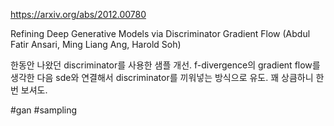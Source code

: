 https://arxiv.org/abs/2012.00780

Refining Deep Generative Models via Discriminator Gradient Flow (Abdul Fatir Ansari, Ming Liang Ang, Harold Soh)

한동안 나왔던 discriminator를 사용한 샘플 개선. f-divergence의 gradient flow를 생각한 다음 sde와 연결해서 discriminator를 끼워넣는 방식으로 유도. 꽤 상큼하니 한 번 보셔도.

#gan #sampling 